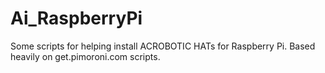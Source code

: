 # Ai_RaspberryPi

Some scripts for helping install ACROBOTIC HATs for Raspberry Pi. Based heavily on get.pimoroni.com scripts.
